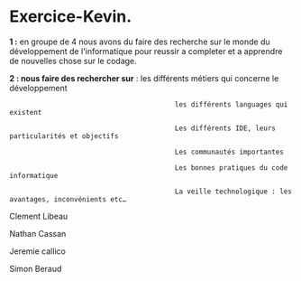 # Exercice-Kevin.

**1 :** en groupe de 4 nous avons du faire des recherche sur le monde du développement de l'informatique pour reussir a completer et a apprendre de nouvelles chose sur le codage.

**2 : nous faire des rechercher sur** : les différents métiers qui concerne le développement

                                             les différents languages qui existent
                                             
                                             Les différents IDE, leurs particularités et objectifs 
                                             
                                             Les communautés importantes 
                                             
                                             Les bonnes pratiques du code informatique 
                                             
                                             La veille technologique : les avantages, inconvénients etc… 


Clement Libeau

Nathan Cassan

Jeremie callico

Simon Beraud
